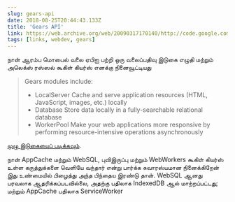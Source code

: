 ```yaml
---
slug: gears-api
date: 2018-08-25T20:44:43.133Z
title: 'Gears API'
link: https://web.archive.org/web/20090317170140/http://code.google.com/apis/gears/
tags: [links, webdev, gears]
---
```

நான் ஆரம்ப மொபைல் வலை ஏபிஐ பற்றி ஒரு வலைப்பதிவு இடுகை எழுதி மற்றும் அலெக்ஸ் ரஸ்ஸல் கூகிள் கியர்ஸ் எனக்கு நினைவூட்டியது

> Gears modules include:
> 
> * LocalServer Cache and serve application resources (HTML, JavaScript, images, etc.) locally
> * Database Store data locally in a fully-searchable relational database
> * WorkerPool Make your web applications more responsive by performing resource-intensive operations asynchronously


[முழு இடுகையைப் படிக்கவும்](https://web.archive.org/web/20090317170140/http://code.google.com/apis/gears/).

நான் AppCache மற்றும் WebSQL, புவிஇருப்பு மற்றும் WebWorkers கூகிள் கியர்ஸ் உள்ள கருத்துக்களை வெளியே வந்தார் என்று பார்க்க சுவாரஸ்யமான நினைக்கிறேன் இது உண்மையில் பிழைத்து அந்த பிந்தைய இரண்டு தான். WebSQL ஆனது பரவலாக ஆதரிக்கப்படவில்லை, அதற்கு பதிலாக IndexedDB ஆல் மாற்றப்பட்டது; மற்றும் AppCache பதிலாக ServiceWorker
